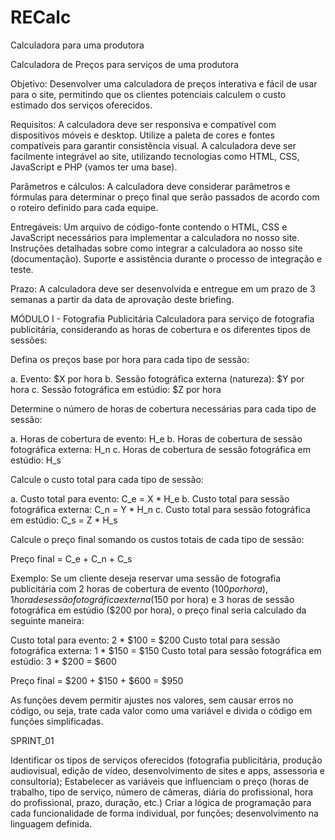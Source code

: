 # RECalc
Calculadora para uma produtora


Calculadora de Preços
para serviços de uma produtora

Objetivo: Desenvolver uma calculadora de preços interativa e fácil de usar para o site, permitindo que os clientes potenciais calculem o custo estimado dos serviços oferecidos.

Requisitos: 
A calculadora deve ser responsiva e compatível com dispositivos móveis e desktop.
Utilize a paleta de cores e fontes compatíveis para garantir consistência visual.
A calculadora deve ser facilmente integrável ao site, utilizando tecnologias como HTML, CSS, JavaScript e PHP (vamos ter uma base).

Parâmetros e cálculos: 
A calculadora deve considerar parâmetros e fórmulas para determinar o preço final que serão passados de acordo com o roteiro definido para cada equipe.

Entregáveis:
Um arquivo de código-fonte contendo o HTML, CSS e JavaScript necessários para implementar a calculadora no nosso site.
Instruções detalhadas sobre como integrar a calculadora ao nosso site (documentação).
Suporte e assistência durante o processo de integração e teste.

Prazo:
A calculadora deve ser desenvolvida e entregue em um prazo de 3 semanas a partir da data de aprovação deste briefing.


MÓDULO I - Fotografia Publicitária
Calculadora para serviço de fotografia publicitária, considerando as horas de cobertura e os diferentes tipos de sessões:

Defina os preços base por hora para cada tipo de sessão:

a. Evento: $X por hora
b. Sessão fotográfica externa (natureza): $Y por hora
c. Sessão fotográfica em estúdio: $Z por hora

Determine o número de horas de cobertura necessárias para cada tipo de sessão:

a. Horas de cobertura de evento: H_e
b. Horas de cobertura de sessão fotográfica externa: H_n
c. Horas de cobertura de sessão fotográfica em estúdio: H_s

Calcule o custo total para cada tipo de sessão:

a. Custo total para evento: C_e = X * H_e
b. Custo total para sessão fotográfica externa: C_n = Y * H_n
c. Custo total para sessão fotográfica em estúdio: C_s = Z * H_s

Calcule o preço final somando os custos totais de cada tipo de sessão:

Preço final = C_e + C_n + C_s

Exemplo: Se um cliente deseja reservar uma sessão de fotografia publicitária com 2 horas de cobertura de evento ($100 por hora), 1 hora de sessão fotográfica externa ($150 por hora) e 3 horas de sessão fotográfica em estúdio ($200 por hora), o preço final seria calculado da seguinte maneira:

Custo total para evento: 2 * $100 = $200
Custo total para sessão fotográfica externa: 1 * $150 = $150
Custo total para sessão fotográfica em estúdio: 3 * $200 = $600

Preço final = $200 + $150 + $600 = $950

As funções devem permitir ajustes nos valores, sem causar erros no código, ou seja, trate cada valor como uma variável e divida o código em funções simplificadas.

SPRINT_01

Identificar os tipos de serviços oferecidos (fotografia publicitária, produção audiovisual, edição de vídeo, desenvolvimento de sites e apps, assessoria e consultoria);
Estabelecer as variáveis que influenciam o preço (horas de trabalho, tipo de serviço, número de câmeras, diária do profissional, hora do profissional, prazo, duração, etc.)
Criar a lógica de programação para cada funcionalidade de forma individual, por funções;
desenvolvimento na linguagem definida.


